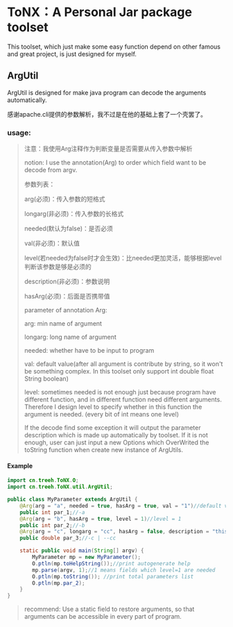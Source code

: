 # ToNX：A Personal Jar package toolset

This toolset,  which just make some easy function depend on other famous and great project, is just designed for myself.

## ArgUtil

ArgUtil is designed for make java program can decode the arguments automatically.

感谢apache.cli提供的参数解析，我不过是在他的基础上套了一个壳罢了。

### usage:

> 注意：我使用Arg注释作为判断变量是否需要从传入参数中解析
>
> notion: I use the annotation(Arg) to order which field want to be decode from argv.
>
> 参数列表：
>
> arg(必须)：传入参数的短格式
>
> longarg(非必须)：传入参数的长格式
>
> needed(默认为false)：是否必须
>
> val(非必须)：默认值
>
> level(若needed为false时才会生效)：比needed更加灵活，能够根据level判断该参数是够是必须的
>
> description(非必须)：参数说明
>
> hasArg(必须)：后面是否携带值
>
> 
>
> parameter of annotation Arg:
>
> arg: min name of argument 
>
> longarg: long name of argument 
>
> needed: whether have to be input to program
>
> val: default value(after all argument is contribute by string, so it won't be something complex. In this toolset only support int double float String boolean)
>
> level: sometimes needed is not enough just because program have different function, and in different function need different arguments. Therefore I design level to specify whether in this function the argument is needed. (every bit of int means one level)
>
> If the decode find some exception it will output the parameter description which is made up automatically by toolset. If it is not enough, user can just input a new Options which OverWrited the toString function when create new instance of ArgUtils.
>
> 

#### Example

```java
import cn.treeh.ToNX.O;
import cn.treeh.ToNX.util.ArgUtil;

public class MyParameter extends ArgUtil {
    @Arg(arg = "a", needed = true, hasArg = true, val = "1")//default value = 1
    public int par_1;//-a
    @Arg(arg = "b", hasArg = true, level = 1)//level = 1
    public int par_2;//-b
    @Arg(arg = "c", longarg = "cc", hasArg = false, description = "this is par_3")//also longarg is support
    public double par_3;//-c | --cc

    static public void main(String[] argv) {
        MyParameter mp = new MyParameter();
        O.ptln(mp.toHelpString());//print autogenerate help
        mp.parse(argv, 1);//1 means fields which level=1 are needed
        O.ptln(mp.toString()); //print total parameters list
        O.ptln(mp.par_2);
    }
}
```

> recommend: Use a static field to restore arguments, so that arguments can be accessible in every part of program.